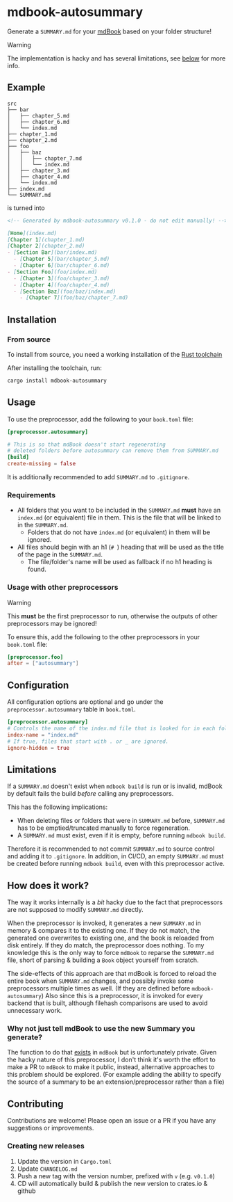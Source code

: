 # mdbook-autosummary

Generate a `SUMMARY.md` for your [mdBook](https://github.com/rust-lang/mdBook) based on your folder structure!

> [!WARNING]
> The implementation is hacky and has several limitations, see [below](#limitations) for more info.

## Example

```
src
├── bar
│   ├── chapter_5.md
│   ├── chapter_6.md
│   └── index.md
├── chapter_1.md
├── chapter_2.md
├── foo
│   ├── baz
│   │   ├── chapter_7.md
│   │   └── index.md
│   ├── chapter_3.md
│   ├── chapter_4.md
│   └── index.md
├── index.md
└── SUMMARY.md
```

is turned into

```markdown
<!-- Generated by mdbook-autosummary v0.1.0 - do not edit manually! -->

[Home](index.md)
[Chapter 1](chapter_1.md)
[Chapter 2](chapter_2.md)
- [Section Bar](bar/index.md)
  - [Chapter 5](bar/chapter_5.md)
  - [Chapter 6](bar/chapter_6.md)
- [Section Foo](foo/index.md)
  - [Chapter 3](foo/chapter_3.md)
  - [Chapter 4](foo/chapter_4.md)
  - [Section Baz](foo/baz/index.md)
    - [Chapter 7](foo/baz/chapter_7.md)

```

## Installation

### From source

To install from source, you need a working installation of the [Rust toolchain](https://rustup.rs/)

After installing the toolchain, run:

```sh
cargo install mdbook-autosummary
```

## Usage

To use the preprocessor, add the following to your `book.toml` file:

```toml
[preprocessor.autosummary]

# This is so that mdBook doesn't start regenerating 
# deleted folders before autosummary can remove them from SUMMARY.md
[build]
create-missing = false
```

It is additionally recommended to add `SUMMARY.md` to `.gitignore`.

### Requirements

- All folders that you want to be included in the `SUMMARY.md` **must** have an `index.md` (or equivalent) file in them. This is the file that will be linked to in the `SUMMARY.md`.
  - Folders that do not have `index.md` (or equivalent) in them will be ignored.
- All files should begin with an h1 (`# `) heading that will be used as the title of the page in the `SUMMARY.md`.
  - The file/folder's name will be used as fallback if no h1 heading is found.

### Usage with other preprocessors

> [!WARNING]
> This **must** be the first preprocessor to run, otherwise the outputs of other preprocessors may be ignored!

To ensure this, add the following to the other preprocessors in your `book.toml` file:

```toml
[preprocessor.foo]
after = ["autosummary"]
```

## Configuration

All configuration options are optional and go under the `preprocessor.autosummary` table in `book.toml`.

```toml
[preprocessor.autosummary]
# Controls the name of the index.md file that is looked for in each folder.
index-name = "index.md"
# If true, files that start with . or _ are ignored.
ignore-hidden = true
```

## Limitations

If a `SUMMARY.md` doesn't exist when `mdbook build` is run or is invalid, mdBook by default fails the build *before* calling any preprocessors.

This has the following implications:

- When deleting files or folders that were in `SUMMARY.md` before, `SUMMARY.md` has to be emptied/truncated manually to force regeneration.
- A `SUMMARY.md` must exist, even if it is empty, before running `mdbook build`.

Therefore it is recommended to not commit `SUMMARY.md` to source control and adding it to `.gitignore`. In addition, in CI/CD, an empty `SUMMARY.md` must be created before running `mdbook build`,
even with this preprocessor active.

## How does it work?

The way it works internally is a *bit* hacky due to the fact that preprocessors are not supposed to modify `SUMMARY.md` directly. 

When the preprocessor is invoked, it generates a new `SUMMARY.md` in memory & compares it to the existing one. If they do not match, the generated one overwrites to existing one, and the book is reloaded from disk entirely. If they do match, the preprocessor does nothing. To my knowledge this is the only way to force `mdBook` to reparse the `SUMMARY.md` file, short of parsing & building a `Book` object yourself from scratch.

The side-effects of this approach are that mdBook is forced to reload the entire book when `SUMMARY.md` changes, and possibly invoke some preprocessors multiple times as well. (If they are defined before `mdbook-autosummary`) Also since this is a preprocessor, it is invoked for every backend that is built, although filehash comparisons are used to avoid unnecessary work.

### Why not just tell mdBook to use the new Summary you generate?

The function to do that [exists](https://github.com/rust-lang/mdBook/blob/master/src/book/book.rs#L212) in `mdBook` but is unfortunately private. Given the hacky nature of this preprocessor, I don't think it's worth the effort to make a PR to `mdBook` to make it public, instead, alternative approaches to this problem should be explored. (For example adding the ability to specify the source of a summary to be an extension/preprocessor rather than a file)

## Contributing

Contributions are welcome! Please open an issue or a PR if you have any suggestions or improvements.

### Creating new releases

1. Update the version in `Cargo.toml`
2. Update `CHANGELOG.md`
3. Push a new tag with the version number, prefixed with `v` (e.g. `v0.1.0`)
4. CD will automatically build & publish the new version to crates.io & github
